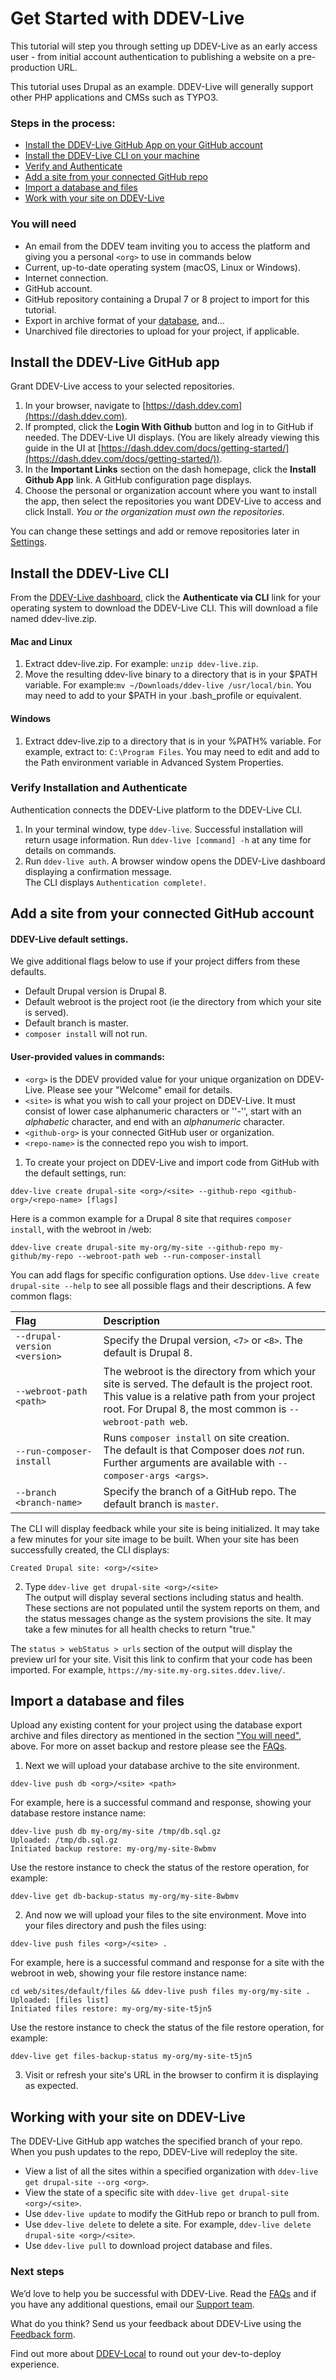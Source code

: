 # Get Started with DDEV-Live

This tutorial will step you through setting up DDEV-Live as an early access user - from initial account authentication to publishing a website on a pre-production URL.  

This tutorial uses Drupal as an example. DDEV-Live will generally support other PHP applications and CMSs such as TYPO3.

### Steps in the process:
* [Install the DDEV-Live GitHub App on your GitHub account](#install-the-ddev-live-github-app)
* [Install the DDEV-Live CLI on your machine](#install-the-ddev-live-cli)
* [Verify and Authenticate](#verify-installation-and-authenticate)
* [Add a site from your connected GitHub repo](#add-a-site-from-your-connected-github-account)
* [Import a database and files](#import-a-database-and-files)
* [Work with your site on DDEV-Live](#working-with-your-site-on-ddev-live)

### You will need
* An email from the DDEV team inviting you to access the platform and giving you a personal `<org>` to use in commands below
* Current, up-to-date operating system (macOS, Linux or Windows).
* Internet connection.
* GitHub account.
* GitHub repository containing a Drupal 7 or 8 project to import for this tutorial. 
* Export in archive format of your [database](https://ddev.readthedocs.io/en/latest/users/cli-usage/#exporting-a-database "DDEV-Local export db"), and...
* Unarchived file directories to upload for your project, if applicable. 

## Install the DDEV-Live GitHub app
Grant DDEV-Live access to your selected repositories.
1. In your browser, navigate to [https://dash.ddev.com](https://dash.ddev.com).
2. If prompted, click the **Login With Github** button and log in to GitHub if needed. The DDEV-Live UI displays. (You are likely already viewing this guide in the UI at [https://dash.ddev.com/docs/getting-started/](https://dash.ddev.com/docs/getting-started/)).
3. In the **Important Links** section on the dash homepage, click the **Install Github App** link. A GitHub configuration page displays.
4. Choose the personal or organization account where you want to install the app, then select the repositories you want DDEV-Live to access and click Install. *You or the organization must own the repositories*.  

You can change these settings and add or remove repositories later in [Settings](https://dash.ddev.com/settings/).

## Install the DDEV-Live CLI
From the [DDEV-Live dashboard](https://dash.ddev.com), click the **Authenticate via CLI** link for your operating system to download the DDEV-Live CLI. This will download a file named ddev-live.zip.

#### Mac and Linux
1. Extract ddev-live.zip. For example: `unzip ddev-live.zip`.
2. Move the resulting ddev-live binary to a directory that is in your $PATH variable. For example:`mv ~/Downloads/ddev-live /usr/local/bin`. You may need to add to your $PATH in your .bash_profile or equivalent.

#### Windows
1. Extract ddev-live.zip to a directory that is in your %PATH% variable. For example, extract to: `C:\Program Files`. You may need to edit and add to the Path environment variable in Advanced System Properties. 

### Verify Installation and Authenticate
Authentication connects the DDEV-Live platform to the DDEV-Live CLI.
1. In your terminal window, type `ddev-live`. Successful installation will return usage information. Run `ddev-live [command] -h` at any time for details on commands.
2. Run `ddev-live auth`. A browser window opens the DDEV-Live dashboard displaying a confirmation message.  
  The CLI displays `Authentication complete!`.

## Add a site from your connected GitHub account
#### DDEV-Live default settings. 
We give additional flags below to use if your project differs from these defaults.
* Default Drupal version is Drupal 8.
* Default webroot is the project root (ie the directory from which your site is served).
* Default branch is master.
* `composer install` will not run.

#### User-provided values in commands:
* `<org>` is the DDEV provided value for your unique organization on DDEV-Live. Please see your "Welcome" email for details.
* `<site>` is what you wish to call your project on DDEV-Live. It must consist of lower case alphanumeric characters or ''-'', start with an _alphabetic_ character, and end with an _alphanumeric_ character.
* `<github-org>` is your connected GitHub user or organization.
* `<repo-name>` is the connected repo you wish to import.  

1. To create your project on DDEV-Live and import code from GitHub with the default settings, run: 
```
ddev-live create drupal-site <org>/<site> --github-repo <github-org>/<repo-name> [flags]
```

Here is a common example for a Drupal 8 site that requires `composer install`, with the webroot in /web:
```
ddev-live create drupal-site my-org/my-site --github-repo my-github/my-repo --webroot-path web --run-composer-install
```

You can add flags for specific configuration options. Use `ddev-live create drupal-site --help` to see all possible flags and their descriptions. A few common flags:

| Flag | Description |
| :---- | :----------- |
| `--drupal-version <version>` |Specify the Drupal version, `<7>` or `<8>`. The default is Drupal 8. |
| `--webroot-path <path>` |The webroot is the directory from which your site is served. The default is the project root. <br> This value is a relative path from your project root. For Drupal 8, the most common is `--webroot-path web`. |
| `--run-composer-install` |Runs `composer install` on site creation. <br> The default is that Composer does _not_ run. <br> Further arguments are available with `--composer-args <args>`.|
| `--branch <branch-name>` |Specify the branch of a GitHub repo. The default branch is `master`. |

The CLI will display feedback while your site is being initialized. It may take a few minutes for your site image to be built.  When your site has been successfully created, the CLI displays: 
```
Created Drupal site: <org>/<site>
```

2. Type `ddev-live get drupal-site <org>/<site>`  
The output will display several sections including status and health. These sections are not populated until the system reports on them, and the status messages change as the system provisions the site. It may take a few minutes for all health checks to return "true."  

The `status > webStatus > urls` section of the output will display the preview url for your site. Visit this link to confirm that your code has been imported. For example, `https://my-site.my-org.sites.ddev.live/`.

## Import a database and files
Upload any existing content for your project using the database export archive and files directory as mentioned in the section ["You will need"](#you-will-need), above. For more on asset backup and restore please see the [FAQs](https://dash.ddev.com/docs/faqs/).
1. Next we will upload your database archive to the site environment.
```
ddev-live push db <org>/<site> <path>
```
For example, here is a successful command and response, showing your database restore instance name: 
```
ddev-live push db my-org/my-site /tmp/db.sql.gz
Uploaded: /tmp/db.sql.gz
Initiated backup restore: my-org/my-site-8wbmv
```
Use the restore instance to check the status of the restore operation, for example:
```
ddev-live get db-backup-status my-org/my-site-8wbmv
```

2. And now we will upload your files to the site environment. Move into your files directory and push the files using:
```
ddev-live push files <org>/<site> .
```
For example, here is a successful command and response for a site with the webroot in web, showing your file restore instance name:
```
cd web/sites/default/files && ddev-live push files my-org/my-site .
Uploaded: [files list]
Initiated files restore: my-org/my-site-t5jn5
```
Use the restore instance to check the status of the file restore operation, for example:
```
ddev-live get files-backup-status my-org/my-site-t5jn5
```

3. Visit or refresh your site's URL in the browser to confirm it is displaying as expected. 

## Working with your site on DDEV-Live
The DDEV-Live GitHub app watches the specified branch of your repo. When you push updates to the repo, DDEV-Live will redeploy the site.
* View a list of all the sites within a specified organization with `ddev-live get drupal-site --org <org>`.
* View the state of a specific site with `ddev-live get drupal-site <org>/<site>`.
* Use `ddev-live update` to modify the GitHub repo or branch to pull from.
* Use `ddev-live delete` to delete a site. For example, `ddev-live delete drupal-site <org>/<site>`.
* Use `ddev-live pull` to download project database and files. 

### Next steps
We’d love to help you be successful with DDEV-Live. Read the [FAQs](https://dash.ddev.com/docs/faqs/) and if you have any additional questions, email our [Support team](mailto:support@ddev.com).

What do you think? Send us your feedback about DDEV-Live using the [Feedback form](https://dash.ddev.com/feedback/).

Find out more about [DDEV-Local](https://ddev.readthedocs.io/en/stable/) to round out your dev-to-deploy experience.
